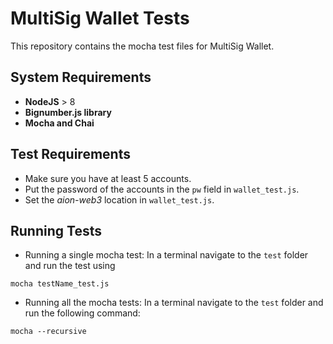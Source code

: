 # MultiSig Wallet Tests

This repository contains the mocha test files for MultiSig Wallet.

## System Requirements

* **NodeJS** > 8
* **Bignumber.js library**
* **Mocha and Chai**


## Test Requirements

* Make sure you have at least 5 accounts.
* Put the password of the accounts in the ``pw`` field in ``wallet_test.js``.
* Set the _aion-web3_ location in ``wallet_test.js``.

## Running Tests

* Running a single mocha test:
In a terminal navigate to the `test` folder and run the test using
```
mocha testName_test.js
```

* Running all the mocha tests:
In a terminal navigate to the `test` folder and run the following command:

```
mocha --recursive
```
